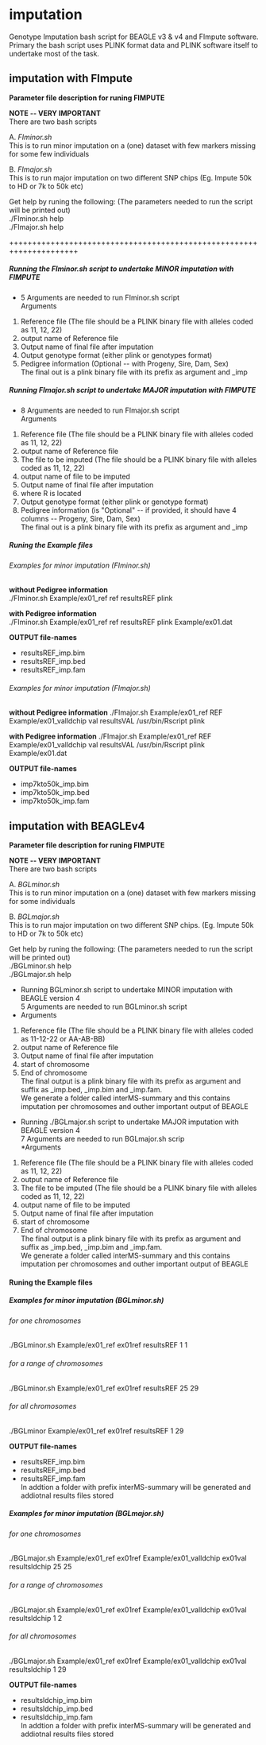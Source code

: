 # imputation
Genotype Imputation bash script for BEAGLE v3 & v4 and FImpute software.  
Primary the bash script uses PLINK format data and PLINK software itself to undertake most of the task.

## imputation with FImpute
**Parameter file description for runing FIMPUTE**  

**NOTE -- VERY IMPORTANT**  
There are two bash scripts  

A. _FIminor.sh_   
This is to run minor imputation on a (one) dataset with few markers missing for some few individuals

B. _FImajor.sh_  
This is to run major imputation on two different SNP chips (Eg. Impute 50k to HD or 7k to 50k etc)

Get help by runing the following: (The parameters needed to run the script will be printed out)  
./FIminor.sh help  
./FImajor.sh help  

+++++++++++++++++++++++++++++++++++++++++++++++++++++++++++++++++++++  
##### Running the FIminor.sh script to undertake MINOR imputation with FIMPUTE 
* 5 Arguments are needed to run FIminor.sh script  
Arguments  
 1. Reference file (The file should be a PLINK binary file with alleles coded as 11, 12, 22)  
 2. output name of Reference file  
 3. Output name of final file after imputation  
 4. Output genotype format (either plink or genotypes format)  
 5. Pedigree information (Optional -- with Progeny, Sire, Dam, Sex)  
The final out is a plink binary file with its prefix as argument and _imp  

##### Running FImajor.sh script to undertake MAJOR imputation with FIMPUTE
* 8 Arguments are needed to run FImajor.sh script  
Arguments  
 1. Reference file (The file should be a PLINK binary file with alleles coded as 11, 12, 22)  
 2. output name of Reference file  
 3. The file to be imputed (The file should be a PLINK binary file with alleles coded as 11, 12, 22)  
 4. output name of file to be imputed  
 5. Output name of final file after imputation  
 6. where R is located  
 7. Output genotype format (either plink or genotype format)  
 8. Pedigree information (is "Optional" -- if provided, it should have 4 columns -- Progeny, Sire, Dam, Sex)  
The final out is a plink binary file with its prefix as argument and _imp  

##### Runing the Example files

###### Examples for minor imputation (FIminor.sh)  
**without Pedigree information**  
./FIminor.sh Example/ex01_ref ref resultsREF plink  

**with Pedigree information**  
./FIminor.sh Example/ex01_ref ref resultsREF plink Example/ex01.dat  

**OUTPUT file-names**  
 * resultsREF_imp.bim  
 * resultsREF_imp.bed  
 * resultsREF_imp.fam  

###### Examples for minor imputation (FImajor.sh)
**without Pedigree information**
./FImajor.sh Example/ex01_ref REF Example/ex01_valldchip val resultsVAL /usr/bin/Rscript plink

**with Pedigree information** 
./FImajor.sh Example/ex01_ref REF Example/ex01_valldchip val resultsVAL /usr/bin/Rscript plink Example/ex01.dat

**OUTPUT file-names**  
 * imp7kto50k_imp.bim  
 * imp7kto50k_imp.bed  
 * imp7kto50k_imp.fam  



## imputation with BEAGLEv4
**Parameter file description for runing FIMPUTE**  

**NOTE -- VERY IMPORTANT**  
There are two bash scripts  

A. _BGLminor.sh_  
This is to run minor imputation on a (one) dataset with few markers missing for some individuals  

B. _BGLmajor.sh_  
This is to run major imputation on two different SNP chips. (Eg. Impute 50k to HD or 7k to 50k etc)  

Get help by runing the following: (The parameters needed to run the script will be printed out)  
./BGLminor.sh help  
./BGLmajor.sh help  

* Running BGLminor.sh script to undertake MINOR imputation with BEAGLE version 4  
5 Arguments are needed to run BGLminor.sh script  
* Arguments  
 1. Reference file (The file should be a PLINK binary file with alleles coded as 11-12-22 or AA-AB-BB)  
 2. output name of Reference file  
 3. Output name of final file after imputation  
 4. start of chromosome  
 5. End of chromosome  
The final output is a plink binary file with its prefix as argument and suffix as _imp.bed, _imp.bim and _imp.fam.  
We generate a folder called interMS-summary and this contains imputation per chromosomes and outher important output of BEAGLE

* Running ./BGLmajor.sh script to undertake MAJOR imputation with BEAGLE version 4  
7 Arguments are needed to run BGLmajor.sh scrip  
*Arguments  
 1. Reference file (The file should be a PLINK binary file with alleles coded as 11, 12, 22)  
 2. output name of Reference file  
 3. The file to be imputed (The file should be a PLINK binary file with alleles coded as 11, 12, 22)  
 4. output name of file to be imputed  
 5. Output name of final file after imputation  
 6. start of chromosome  
 7. End of chromosome  
The final output is a plink binary file with its prefix as argument and suffix as _imp.bed, _imp.bim and _imp.fam.  
We generate a folder called interMS-summary and this contains imputation per chromosomes and outher important output of BEAGLE


#### Runing the Example files

##### Examples for minor imputation (BGLminor.sh)
###### for one chromosomes
./BGLminor.sh Example/ex01_ref ex01ref resultsREF 1 1

###### for a range of chromosomes
./BGLminor.sh Example/ex01_ref ex01ref resultsREF 25 29

###### for all chromosomes
./BGLminor Example/ex01_ref ex01ref resultsREF 1 29

**OUTPUT file-names**  
 * resultsREF_imp.bim  
 * resultsREF_imp.bed  
 * resultsREF_imp.fam  
In addtion a folder with prefix interMS-summary will be generated and addiotnal results files stored

##### Examples for minor imputation (BGLmajor.sh)
###### for one chromosomes
./BGLmajor.sh Example/ex01_ref ex01ref Example/ex01_valldchip ex01val resultsldchip 25 25

###### for a range of chromosomes
./BGLmajor.sh Example/ex01_ref ex01ref Example/ex01_valldchip ex01val resultsldchip 1 2

###### for all chromosomes
./BGLmajor.sh Example/ex01_ref ex01ref Example/ex01_valldchip ex01val resultsldchip 1 29

**OUTPUT file-names**  
 * resultsldchip_imp.bim  
 * resultsldchip_imp.bed  
 * resultsldchip_imp.fam  
In addtion a folder with prefix interMS-summary will be generated and addiotnal results files stored


